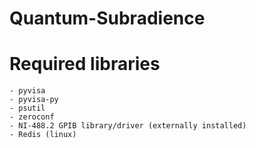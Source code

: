 # Quantum-Subradience

# Required libraries
    - pyvisa
    - pyvisa-py
    - psutil
    - zeroconf
    - NI-488.2 GPIB library/driver (externally installed)
    - Redis (linux)